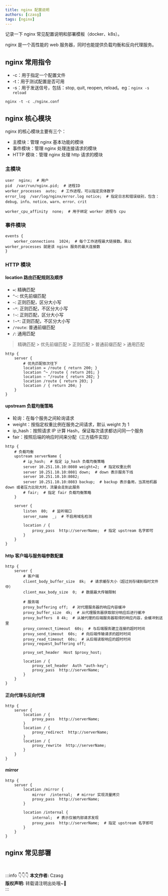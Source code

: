 ```yaml
---
title: nginx 配置说明
authors: [czasg]
tags: [nginx]
---
```


记录一下 nginx 常见配置说明和部署模板（docker、k8s）。

<!--truncate-->

nginx 是一个高性能的 web 服务器，同时也能提供负载均衡和反向代理服务。

## nginx 常用指令
* -c：用于指定一个配置文件
* -t：用于测试配置是否可用
* -s：用于发送信号，包括：stop, quit, reopen, reload。eg：`nginx -s reload`

```shell script title="指定并测试配置文件是否正确"
nginx -t -c ./nginx.conf
```

## nginx 核心模块
nginx 的核心模块主要有三个：
* 主模块：管理 nginx 基本功能的模块
* 事件模块：管理 nginx 处理连接请求的模块
* HTTP 模块：管理 nginx 处理 http 请求的模块

### 主模块
```text
user  nginx;  # 用户
pid  /var/run/nginx.pid;  # 进程ID
worker_processes  auto;  # 工作进程，可以指定具体数字
error_log  /var/log/nginx/error.log notice;  # 指定日志和错误级别，包含：debug、info、notice、warn、error、crit

worker_cpu_affinity  none;  # 用于绑定 worker 进程与 cpu
```

### 事件模块
```text
events {
    worker_connections  1024;  # 每个工作进程最大链接数。乘以 worker_processes 就是该 nginx 服务的最大连接数
}
```

### HTTP 模块
#### location 路由匹配规则及顺序  
* `=`: 精确匹配
* `^~`: 优先前缀匹配
* `~`: 正则匹配，区分大小写
* `~*`: 正则匹配，不区分大小写
* `!~`: 正则匹配，区分大小写
* `!~*`: 正则匹配，不区分大小写
* `/route`: 普通前缀匹配
* `/`: 通用匹配

> 精确匹配 > 优先前缀匹配 > 正则匹配 > 普通前缀匹配 > 通用匹配

```text
http {
    server {
        # 优先匹配依次往下
        location = /route { return 200; }
        location ^~ /route { return 201; }
        location ~ ^/route { return 202; }
        location /route { return 203; }
        location / { return 204; }
    }
}
```

#### upstream 负载均衡策略  
* 轮询：在每个服务之间轮询请求
* weight：按指定权重比例在服务之间请求，默认 weight 为 1
* ip_hash：按照请求 IP 计算 Hash，保证每次请求都访问同一个服务
* fair：按照后端的响应时间来分配（三方插件实现）
```text
http {
    # 负载均衡
    upstream serverName {
        # ip_hash;  # 指定 ip_hash 负载均衡策略
        server 10.251.10.10:8080 weight=2;  # 指定权重比例
        server 10.251.10.10:8081 down;  # down 表示服务下线
        server 10.251.10.10:8082;
        server 10.251.10.10:8083 backup;  # backup 表示备用，当其他机器 down 或者压力比较大时，流量会走到此服务
        # fair;  # 指定 fair 负载均衡策略
    }

    server {
        listen  80;  # 监听端口
        server_name  _;  # 不启用域名检测

        location / {
            proxy_pass  http://serverName;  # 指定 upstream 名字即可
        }
    }
}
```

#### http 客户端与服务端参数配置
```text
http {
    server {
        # 客户端
        client_body_buffer_size  8k;  # 请求缓存大小（超过则存储到临时文件中）
        client_max_body_size  0;  # 数据最大传输限制

        # 服务端
        proxy_buffering off;  # 对代理服务器的响应内容缓冲
        proxy_buffer_size  4k;  # 从代理服务器获取部分响应后进行缓冲
        proxy_buffers  8 4k;  # 从被代理的后端服务器取得的响应内容，会缓冲到这里
        proxy_connect_timeout  60s;  # 与后端服务建立连接的超时时间
        proxy_send_timeout  60s;  # 向后端传输请求的超时时间
        proxy_read_timeout  60s;  # 从后端读取响应的超时时间
        proxy_request_buffering off;

        proxy_set_header  Host $proxy_host;

        location / {
            proxy_set_header  Auth "auth-key";
            proxy_pass  http://serverName;
        }
    }
}
```

#### 正向代理与反向代理
```text
http {
    server {
        location / {
            proxy_pass  http://serverName;
        }
        location / {
            proxy_redirect  http://serverName;
        }
        location / {
            proxy_rewrite  http://serverName;
        }
    }
}
```

#### mirror
```text
http {
    server {
        location /mirror {
            mirror  /internal;  # mirror 实现流量拷贝
            proxy_pass  http://serverName;
        }

        location /internal {
            internal;  # 表示仅被内部请求发现
            proxy_pass  http://serverName;  # 指定 upstream 名字即可
        }
    }
}
```

## nginx 常见部署



<br/>

:::info 👇👇👇
**本文作者:** Czasg     
**版权声明:** 转载请注明出处哦~👮‍    
:::